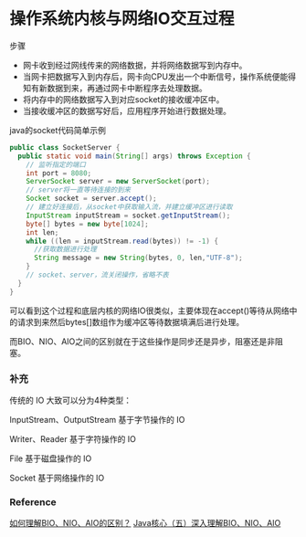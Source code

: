 
# 操作系统内核与网络IO交互过程

步骤
- 网卡收到经过网线传来的网络数据，并将网络数据写到内存中。
- 当网卡把数据写入到内存后，网卡向CPU发出一个中断信号，操作系统便能得知有新数据到来，再通过网卡中断程序去处理数据。
- 将内存中的网络数据写入到对应socket的接收缓冲区中。
- 当接收缓冲区的数据写好后，应用程序开始进行数据处理。

java的socket代码简单示例
```Java
public class SocketServer {
  public static void main(String[] args) throws Exception {
    // 监听指定的端口
    int port = 8080;
    ServerSocket server = new ServerSocket(port);
    // server将一直等待连接的到来
    Socket socket = server.accept();
    // 建立好连接后，从socket中获取输入流，并建立缓冲区进行读取
    InputStream inputStream = socket.getInputStream();
    byte[] bytes = new byte[1024];
    int len;
    while ((len = inputStream.read(bytes)) != -1) {
      //获取数据进行处理
      String message = new String(bytes, 0, len,"UTF-8");
    }
    // socket、server，流关闭操作，省略不表
  }
}
```

可以看到这个过程和底层内核的网络IO很类似，主要体现在accept()等待从网络中的请求到来然后bytes[]数组作为缓冲区等待数据填满后进行处理。

而BIO、NIO、AIO之间的区别就在于这些操作是同步还是异步，阻塞还是非阻塞。

### 补充

传统的 IO 大致可以分为4种类型：

InputStream、OutputStream 基于字节操作的 IO

Writer、Reader 基于字符操作的 IO

File 基于磁盘操作的 IO

Socket 基于网络操作的 IO

### Reference

[如何理解BIO、NIO、AIO的区别？](https://juejin.im/post/5dbba5df6fb9a0204a08ae55)
[Java核心（五）深入理解BIO、NIO、AIO](https://zhuanlan.zhihu.com/p/51453522)
